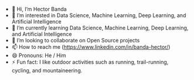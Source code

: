 - 👋 Hi, I’m Hector Banda
- 👀 I’m interested in Data Science, Machine Learning, Deep Learning, and Artificial Intelligence
- 🌱 I’m currently learning Data Science, Machine Learning, Deep Learning, and Artificial Intelligence
- 💞️ I’m looking to collaborate on Open Source projects
- 📫 How to reach me (https://www.linkedin.com/in/banda-hector/)
- 😄 Pronouns: He / Him
- ⚡ Fun fact: I like outdoor activities such as running, trail-running, cycling, and mountaineering.

<!---
HecBanda/HecBanda is a ✨ special ✨ repository because its `README.md` (this file) appears on your GitHub profile.
You can click the Preview link to take a look at your changes.
--->
